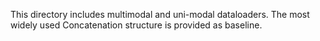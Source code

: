 This directory includes multimodal and uni-modal dataloaders. The most widely used Concatenation structure is provided as baseline.
